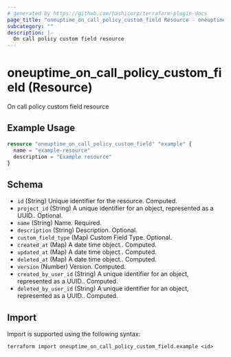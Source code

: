 ```yaml
---
# generated by https://github.com/hashicorp/terraform-plugin-docs
page_title: "oneuptime_on_call_policy_custom_field Resource - oneuptime"
subcategory: ""
description: |-
  On call policy custom field resource
---
```


# oneuptime_on_call_policy_custom_field (Resource)

On call policy custom field resource

## Example Usage

```terraform
resource "oneuptime_on_call_policy_custom_field" "example" {
  name = "example-resource"
  description = "Example resource"
}
```

## Schema

- `id` (String) Unique identifier for the resource. Computed.
- `project_id` (String) A unique identifier for an object, represented as a UUID.. Optional.
- `name` (String) Name. Required.
- `description` (String) Description. Optional.
- `custom_field_type` (Map) Custom Field Type. Optional.
- `created_at` (Map) A date time object.. Computed.
- `updated_at` (Map) A date time object.. Computed.
- `deleted_at` (Map) A date time object.. Computed.
- `version` (Number) Version. Computed.
- `created_by_user_id` (String) A unique identifier for an object, represented as a UUID.. Computed.
- `deleted_by_user_id` (String) A unique identifier for an object, represented as a UUID.. Computed.

## Import

Import is supported using the following syntax:

```shell
terraform import oneuptime_on_call_policy_custom_field.example <id>
```
